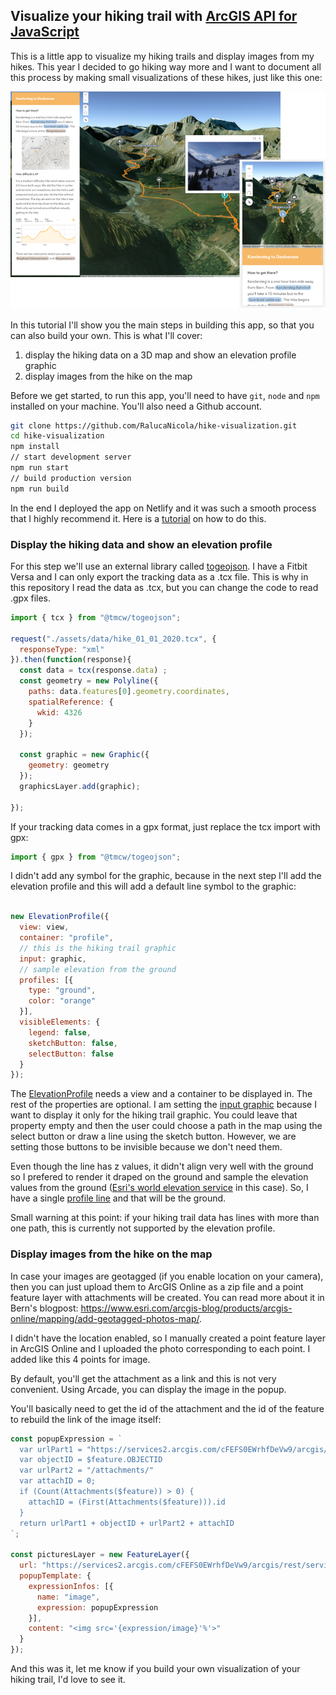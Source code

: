## Visualize your hiking trail with [ArcGIS API for JavaScript](https://developers.arcgis.com/javascript/)

This is a little app to visualize my hiking trails and display images from my hikes. This year I decided to go hiking way more and I want to document all this process by making small visualizations of these hikes, just like this one:

[![screenshot](./screenshot.png)](hike-visualization.netlify.app)

In this tutorial I'll show you the main steps in building this app, so that you can also build your own. This is what I'll cover:

1. display the hiking data on a 3D map and show an elevation profile graphic
2. display images from the hike on the map

Before we get started, to run this app, you'll need to have `git`, `node` and `npm` installed on your machine. You'll also need a Github account.

```bash
git clone https://github.com/RalucaNicola/hike-visualization.git
cd hike-visualization
npm install
// start development server
npm run start
// build production version
npm run build
```

In the end I deployed the app on Netlify and it was such a smooth process that I highly recommend it. Here is a [tutorial](https://www.netlify.com/blog/2016/09/29/a-step-by-step-guide-deploying-on-netlify/) on how to do this.

### Display the hiking data and show an elevation profile

For this step we'll use an external library called [togeojson](https://github.com/tmcw/togeojson).
I have a Fitbit Versa and I can only export the tracking data as a .tcx file. This is why in this repository I read the data as .tcx, but you can change the code to read .gpx files.

```js
import { tcx } from "@tmcw/togeojson";

request("./assets/data/hike_01_01_2020.tcx", {
  responseType: "xml"
}).then(function(response){
  const data = tcx(response.data) ;
  const geometry = new Polyline({
    paths: data.features[0].geometry.coordinates,
    spatialReference: {
      wkid: 4326
    }
  });

  const graphic = new Graphic({
    geometry: geometry
  });
  graphicsLayer.add(graphic);

});
```

If your tracking data comes in a gpx format, just replace the tcx import with gpx:

```js
import { gpx } from "@tmcw/togeojson";
```

I didn't add any symbol for the graphic, because in the next step I'll add the elevation profile and this will add a default line symbol to the graphic:

```js

new ElevationProfile({
  view: view,
  container: "profile",
  // this is the hiking trail graphic
  input: graphic,
  // sample elevation from the ground
  profiles: [{
    type: "ground",
    color: "orange"
  }],
  visibleElements: {
    legend: false,
    sketchButton: false,
    selectButton: false
  }
});
```

The [ElevationProfile](https://developers.arcgis.com/javascript/latest/api-reference/esri-widgets-ElevationProfile.html) needs a view and a container to be displayed in. The rest of the properties are optional. I am setting the [input graphic](https://developers.arcgis.com/javascript/latest/api-reference/esri-widgets-ElevationProfile.html#input) because I want to display it only for the hiking trail graphic. You could leave that property empty and then the user could choose a path in the map using the select button or draw a line using the sketch button. However, we are setting those buttons to be invisible because we don't need them.

Even though the line has z values, it didn't align very well with the ground so I prefered to render it draped on the ground and sample the elevation values from the ground ([Esri's world elevation service](https://www.arcgis.com/home/item.html?id=7029fb60158543ad845c7e1527af11e4) in this case). So, I have a single [profile line](https://developers.arcgis.com/javascript/latest/api-reference/esri-widgets-ElevationProfile.html#profiles) and that will be the ground.

Small warning at this point: if your hiking trail data has lines with more than one path, this is currently not supported by the elevation profile.

### Display images from the hike on the map

In case your images are geotagged (if you enable location on your camera), then you can just upload them to ArcGIS Online as a zip file and a point feature layer with attachments will be created. You can read more about it in Bern's blogpost: https://www.esri.com/arcgis-blog/products/arcgis-online/mapping/add-geotagged-photos-map/.

I didn't have the location enabled, so I manually created a point feature layer in ArcGIS Online and I uploaded the photo corresponding to each point. I added like this 4 points for image.

By default, you'll get the attachment as a link and this is not very convenient. Using Arcade, you can display the image in the popup.

You'll basically need to get the id of the attachment and the id of the feature to rebuild the link of the image itself:

```js
const popupExpression = `
  var urlPart1 = "https://services2.arcgis.com/cFEFS0EWrhfDeVw9/arcgis/rest/services/Hiking_POI/FeatureServer/0/"
  var objectID = $feature.OBJECTID
  var urlPart2 = "/attachments/"
  var attachID = 0;
  if (Count(Attachments($feature)) > 0) {
    attachID = (First(Attachments($feature))).id
  }
  return urlPart1 + objectID + urlPart2 + attachID
`;

const picturesLayer = new FeatureLayer({
  url: "https://services2.arcgis.com/cFEFS0EWrhfDeVw9/arcgis/rest/services/Hiking_POI/FeatureServer",
  popupTemplate: {
    expressionInfos: [{
      name: "image",
      expression: popupExpression
    }],
    content: "<img src='{expression/image}'%'>"
  }
});
```

And this was it, let me know if you build your own visualization of your hiking trail, I'd love to see it.

